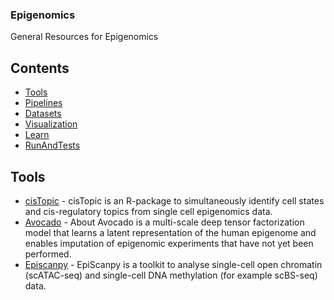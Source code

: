 ### **Epigenomics**
General Resources for Epigenomics
## Contents
- [Tools](#Tools)
- [Pipelines](#Pipelines)
- [Datasets](#Datasets)
- [Visualization](#Visualization)
- [Learn](#Learn)
- [RunAndTests](#RunAndTests)

## Tools
- [cisTopic](https://github.com/aertslab/cisTopic) - cisTopic is an R-package to simultaneously identify cell states and cis-regulatory topics from single cell epigenomics data.
- [Avocado](https://github.com/jmschrei/avocado) - About
Avocado is a multi-scale deep tensor factorization model that learns a latent representation of the human epigenome and enables imputation of epigenomic experiments that have not yet been performed.
- [Episcanpy](https://github.com/colomemaria/epiScanpy) - EpiScanpy is a toolkit to analyse single-cell open chromatin (scATAC-seq) and single-cell DNA methylation (for example scBS-seq) data. 